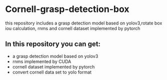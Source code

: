 # Cornell-grasp-detection-box
this repository includes a grasp detection model based on yolov3,rotate box iou calculation, rnms and cornell dataset implemented by pytorch

## In this repository you can get:
- a grasp detection model based on yolov3
- rnms implemented by CUDA
- cornell dataset implemented by pytorch
- convert cornell data set to yolo format
